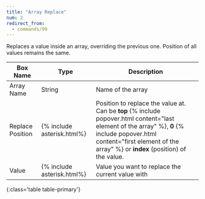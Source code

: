 ```yaml
---
title: "Array Replace"
num: 2
redirect_from:
  - commands/99
---
```


Replaces a value inside an array, overriding the previous one. Position of all values remains the same.

| Box Name | Type | Description | 
|-------|--------|--------
|Array Name	|String	| Name of the array
|Replace Position|{% include asterisk.html%}|Position to replace the value at. Can be **top** {% include popover.html content="last element of the array" %}, **0** {% include popover.html content="first element of the array" %} or **index** (position) of the value.  
|Value | {% include asterisk.html%} | Value you want to replace the current value with
{:class='table table-primary'}







